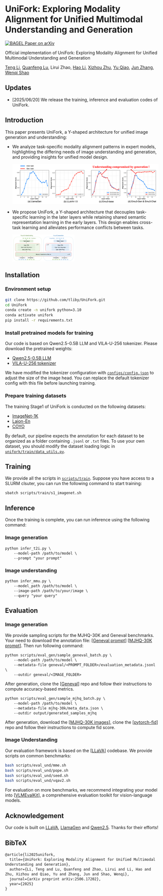 # UniFork: Exploring Modality Alignment for Unified Multimodal Understanding and Generation

<p align="left">
  <a href="https://arxiv.org/abs/2506.17202">
    <img
      src="https://img.shields.io/badge/UniFork-Paper-red?logo=arxiv&logoColor=red"
      alt="BAGEL Paper on arXiv"
    />
  </a>
</p>


Official implementation of UniFork: Exploring Modality Alignment for Unified Multimodal Understanding and Generation

[Teng Li](https://scholar.google.com/citations?user=U38Pk_kAAAAJ&hl=en), [Quanfeng Lu](https://lqf-hfnju.github.io/), Lirui Zhao, [Hao Li](https://cpsxhao.github.io/), [Xizhou Zhu](https://scholar.google.com/citations?user=02RXI00AAAAJ&hl=en), [Yu Qiao](https://mmlab.siat.ac.cn/yuqiao), [Jun Zhang](https://eejzhang.people.ust.hk/), [Wenqi Shao](https://wqshao126.github.io/)



## Updates

- [2025/06/20] We release the training, inference and evaluation codes of UniFork.

## Introduction

This paper presents UniFork, a Y-shaped architecture for unified image generation and understanding:

- We analyze task-specific modality alignment patterns in expert models, highlighting the differing needs of image understanding and generation, and providing insights for unified model design.

  ![analysis](assets/analysis.png)

- We propose UniFork, a Y-shaped architecture that decouples task-specific learning in the later layers while retaining shared semantic representation learning in the early layers. This design enables cross-task learning and alleviates performance conflicts between tasks.

  <img src="assets/method.png" alt="method" style="zoom: 20%;" />

## Installation

### Environment setup

```bash
git clone https://github.com/tliby/UniFork.git
cd UniFork
conda create -n unifork python=3.10
conda activate unifork
pip install -r requirements.txt
```

### Install pretrained models for training

Our code is based on Qwen2.5-0.5B LLM and VILA-U-256 tokenizer. Please download the pretrained weights:

- [Qwen2.5-0.5B LLM](https://huggingface.co/Qwen/Qwen2.5-0.5B)
- [VILA-U-256 tokenizer](https://huggingface.co/mit-han-lab/vila-u-7b-256/tree/main/vision_tower)

We have modified the tokenizer configuration with [`configs/config.json`](configs/config.json) to adjust the size of the image head. You can replace the default tokenizer config with this file before launching training.

### Prepare training datasets

The training Stage1 of UniFork is conducted on the following datasets:

- [ImageNet-1K](https://www.image-net.org/)
- [Laion-En](https://laion.ai/blog/laion-5b/)
- [COYO](https://huggingface.co/datasets/kakaobrain/coyo-700m)

By default, our pipeline expects the annotation for each dataset to be organized as a folder containing `.jsonl` or `.txt` files. To use your own dataset, you should modify the dataset loading logic in [`unifork/train/data_utils.py`](unifork/train/data_utils.py).

## Training

We provide all the scripts in [`scripts/train`](scripts/train). Suppose you have access to a SLURM clsuter, you can run the following command to start training:

```
sbatch scripts/train/s1_imagenet.sh
```

## Inference

Once the training is complete, you can run inference using the following command:

### Image generation

```
python infer_t2i.py \
    --model-path /path/to/model \
    --prompt "your prompt"
```

### Image understanding

```
python infer_mmu.py \
    --model_path /path/to/model \
    --image-path /path/to/your/image \
    --query "your query"
```

## Evaluation

### Image generation

We provide sampling scripts for the MJHQ-30K and Geneval benchmarks. Your need to download the annotation file: \[[Geneval prompt](https://github.com/djghosh13/geneval/blob/main/prompts/evaluation_metadata.jsonl)] [[MJHQ-30K prompt](https://huggingface.co/datasets/playgroundai/MJHQ-30K/blob/main/meta_data.json)]. Then run following command:

```
python scripts/eval_gen/sample_geneval_batch.py \
    --model-path /path/to/model \
    --metadata-file geneval/<PROMPT_FOLDER>/evaluation_metadata.jsonl \
    --outdir geneval/<IMAGE_FOLDER>
```

After generation, clone the [[Geneval](https://github.com/djghosh13/geneval/)] repo and follow their instructions to compute accuracy-based metrics.

```
python scripts/eval_gen/sample_mjhq_batch.py \
    --model-path /path/to/model \
    --metadata-file mjhq-30k/meta_data.json \
    --outdir output/generated_samples_mjhq
```

After generation, download the [[MJHQ-30K images](https://huggingface.co/datasets/playgroundai/MJHQ-30K/blob/main/mjhq30k_imgs.zip)], clone the [[pytorch-fid](https://github.com/mseitzer/pytorch-fid)] repo and follow their instructions to compute fid score.

### Image Understanding

Our evaluation framework is based on the [[LLaVA](https://github.com/haotian-liu/LLaVA/blob/main/docs/Evaluation.md)] codebase. We provide scripts on common benchmarks:

```bash
bash scripts/eval_und/mme.sh
bash scripts/eval_und/pope.sh
bash scripts/eval_und/seed.sh
bash scripts/eval_und/vqav2.sh
```

For evaluation on more benchmarks, we recommend integrating your model into [[VLMEvalKit](https://github.com/open-compass/VLMEvalKit)], a comprehensive evaluation toolkit for vision-language models.

## Acknowledgement

Our code is built on [LLaVA](https://github.com/haotian-liu/LLaVA),  [LlamaGen](https://github.com/FoundationVision/LlamaGen) and [Qwen2.5](https://github.com/QwenLM/Qwen3). Thanks for their efforts!

## BibTeX

```
@article{li2025unifork,
  title={UniFork: Exploring Modality Alignment for Unified Multimodal Understanding and Generation},
  author={Li, Teng and Lu, Quanfeng and Zhao, Lirui and Li, Hao and Zhu, Xizhou and Qiao, Yu and Zhang, Jun and Shao, Wenqi},
  journal={arXiv preprint arXiv:2506.17202},
  year={2025}
}
```

